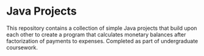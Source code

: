 # Java Projects

This repository contains a collection of simple Java projects that build upon each other to create a program that calculates monetary balances after factorization of payments to expenses. Completed as part of undergraduate coursework.
